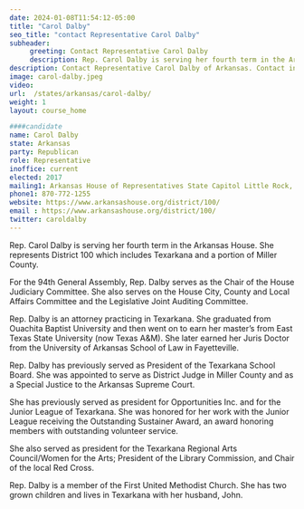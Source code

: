 ```yaml
---
date: 2024-01-08T11:54:12-05:00
title: "Carol Dalby"
seo_title: "contact Representative Carol Dalby"
subheader:
     greeting: Contact Representative Carol Dalby
     description: Rep. Carol Dalby is serving her fourth term in the Arkansas House. She represents District 100 which includes Texarkana and a portion of Miller County. For the 94th General Assembly, Rep. Dalby serves as the Chair of the House Judiciary Committee.
description: Contact Representative Carol Dalby of Arkansas. Contact information for Carol Dalby includes email address, phone number, and mailing address.
image: carol-dalby.jpeg
video:
url:  /states/arkansas/carol-dalby/
weight: 1
layout: course_home

####candidate
name: Carol Dalby
state: Arkansas
party: Republican
role: Representative
inoffice: current
elected: 2017
mailing1: Arkansas House of Representatives State Capitol Little Rock, AR 72201
phone1: 870-772-1255
website: https://www.arkansashouse.org/district/100/
email : https://www.arkansashouse.org/district/100/
twitter: caroldalby
---
```


Rep. Carol Dalby is serving her fourth term in the Arkansas House. She represents District 100 which includes Texarkana and a portion of Miller County.

For the 94th General Assembly, Rep. Dalby serves as the Chair of the House Judiciary Committee. She also serves on the House City, County and Local Affairs Committee and the Legislative Joint Auditing Committee.

Rep. Dalby is an attorney practicing in Texarkana. She graduated from Ouachita Baptist University and then went on to earn her master’s from East Texas State University (now Texas A&M).  She later earned her Juris Doctor from the University of Arkansas School of Law in Fayetteville.

Rep. Dalby has previously served as President of the Texarkana School Board. She was appointed to serve as District Judge in Miller County and as a Special Justice to the Arkansas Supreme Court.

She has previously served as president for Opportunities Inc. and for the Junior League of Texarkana. She was honored for her work with the Junior League receiving the Outstanding Sustainer Award, an award honoring members with outstanding volunteer service.

She also served as president for the Texarkana Regional Arts Council/Women for the Arts; President of the Library Commission, and Chair of the local Red Cross.

Rep. Dalby is a member of the First United Methodist Church. She has two grown children and lives in Texarkana with her husband, John.
